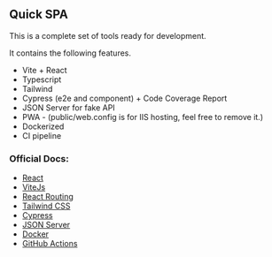 ## Quick SPA

This is a complete set of tools ready for development.

It contains the following features.
- Vite + React
- Typescript
- Tailwind</li>
- Cypress (e2e and component) + Code Coverage Report
- JSON Server for fake API
- PWA - (public/web.config is for IIS hosting, feel free to remove it.)
- Dockerized
- CI pipeline

### Official Docs:
- [React](https://react.dev/)
- [ViteJs](https://vitejs.dev/)
- [React Routing](https://reactrouter.com/)
- [Tailwind CSS](https://tailwindcss.com/)
- [Cypress](https://www.cypress.io/)
- [JSON Server](https://github.com/typicode/json-server)
- [Docker](https://docs.docker.com/)
- [GitHub Actions](https://docs.github.com/en/actions)
